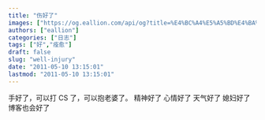 ```yaml
---
title: "伤好了"
images: ["https://og.eallion.com/api/og?title=%E4%BC%A4%E5%A5%BD%E4%BA%86"]
authors: ["eallion"]
categories: ["日志"]
tags: ["好","痊愈"]
draft: false
slug: "well-injury"
date: "2011-05-10 13:15:01"
lastmod: "2011-05-10 13:15:01"
---
```


手好了，可以打 CS 了，可以抱老婆了。
精神好了
心情好了
天气好了
媳妇好了
博客也会好了
